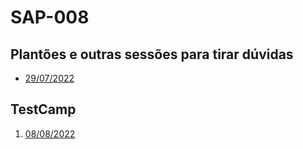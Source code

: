 # SAP-008

## Plantões e outras sessões para tirar dúvidas
- [29/07/2022](https://youtu.be/D-MbZo6HKV0)

## TestCamp
1. [08/08/2022](https://youtu.be/MIHHUa9gFVU)